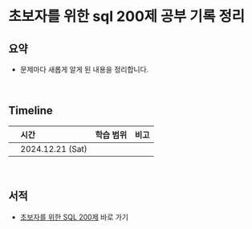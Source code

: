 # 초보자를 위한 sql 200제 공부 기록 정리

## 요약

- 문제마다 새롭게 알게 된 내용을 정리합니다.

<br />

## Timeline

|     | 시간             | 학습 범위 | 비고 |
| :-- | :--------------- | :-------- | ---- |
|     | 2024.12.21 (Sat) |           |      |

<br />

## 서적

- <a href="https://product.kyobobook.co.kr/detail/S000000833249">초보자를 위한 SQL 200제</a> 바로 가기
